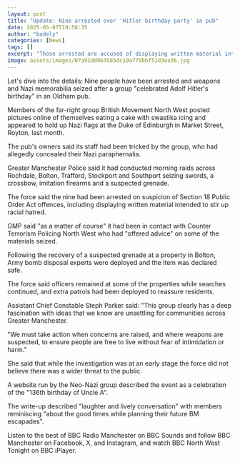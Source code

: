 ```yaml
---
layout: post
title: "Update: Nine arrested over 'Hitler birthday party' in pub"
date: 2025-05-07T19:58:35
author: "badely"
categories: [News]
tags: []
excerpt: "Those arrested are accused of displaying written material intended to stir up racial hatred."
image: assets/images/07a91dd064585dc19a779bbf51d3ea36.jpg
---
```


Let's dive into the details: Nine people have been arrested and weapons and Nazi memorabilia seized after a group "celebrated Adolf Hitler's birthday" in an Oldham pub. 

Members of the far-right group British Movement North West posted pictures online of themselves eating a cake with swastika icing and appeared to hold up Nazi flags at the Duke of Edinburgh in Market Street, Royton, last month. 

The pub's owners said its staff had been tricked by the group, who had allegedly concealed their Nazi paraphernalia.

Greater Manchester Police said it had conducted morning raids across Rochdale, Bolton, Trafford, Stockport and Southport seizing swords, a crossbow, imitation firearms and a suspected grenade. 

The force said the nine had been arrested on suspicion of Section 18 Public Order Act offences, including displaying written material intended to stir up racial hatred.

GMP said "as a matter of course" it had been in contact with Counter Terrorism Policing North West who had "offered advice" on some of the materials seized.

Following the recovery of a suspected grenade at a property in Bolton, Army bomb disposal experts were deployed and the item was declared safe. 

The force said officers remained at some of the properties while searches continued, and extra patrols had been deployed to reassure residents. 

Assistant Chief Constable Steph Parker said: "This group clearly has a deep fascination with ideas that we know are unsettling for communities across Greater Manchester.

"We must take action when concerns are raised, and where weapons are suspected, to ensure people are free to live without fear of intimidation or harm."

She said that while the investigation was at an early stage the force did not believe there was a wider threat to the public. 

A website run by the Neo-Nazi group described the event as a celebration of the "136th birthday of Uncle A". 

The write-up described "laughter and lively conversation" with members reminiscing "about the good times while planning their future BM escapades".

Listen to the best of BBC Radio Manchester on BBC Sounds and follow BBC Manchester on Facebook, X, and Instagram, and watch BBC North West Tonight on BBC iPlayer.

